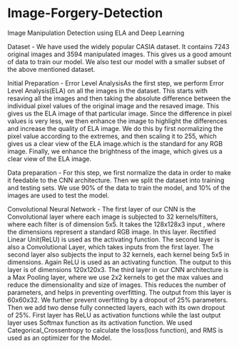 # Image-Forgery-Detection
Image Manipulation Detection using ELA and Deep Learning

Dataset - We have used the widely popular CASIA dataset. It contains 7243
original images and 3594 manipulated images. This gives us a good
amount of data to train our model. We also test our model with a smaller
subset of the above mentioned dataset.

Initial Preparation - Error Level AnalysisAs the first step, we perform Error Level Analysis(ELA) on all the images in
the dataset. This starts with resaving all the images and then taking the
absolute difference between the individual pixel values of the original image
and the resaved image. This gives us the ELA image of that particular image.
Since the difference in pixel values is very less, we then enhance the image to
highlight the differences and increase the quality of ELA image. We do this by
first normalizing the pixel value according to the extremes, and then scaling it
to 255, which gives us a clear view of the ELA image.which is the standard for
any RGB image. Finally, we enhance the brightness of the image, which gives
us a clear view of the ELA image.

Data preparation - For this step, we first normalize the data in order to make it feedable to the
CNN architecture. Then we split the dataset into training and testing sets. We
use 90% of the data to train the model, and 10% of the images are used to
test the model.

Convolutional Neural Network - The first layer of our CNN is the Convolutional layer where each image is
subjected to 32 kernels/filters, where each filter is of dimension 5x5. It takes
the 128x128x3 input , where the dimensions represent a standard RGB
image. In this layer. Rectified Linear Unit(ReLU) is used as the activating
function.
The second layer is also a Convolutional Layer, which takes inputs from the
first layer. The second layer also subjects the input to 32 kernels, each kernel
being 5x5 in dimensions. Again ReLU is used as an activating function. The
output to this layer is of dimensions 120x120x3.
The third layer in our CNN architecture is a Max Pooling layer, where we use
2x2 kernels to get the max values and reduce the dimensionality and size of
images. This reduces the number of parameters, and helps in preventing
overfitting. The output from this layer is 60x60x32.
We further prevent overfitting by a dropout of 25% parameters.
Then we add two dense fully connected layers, each with its own dropout of
25%. First layer has ReLU as activation functions while the last output layer
uses Softmax function as its activation function.
We used Categorical_Crossentropy to calculate the loss(loss function), and
RMS is used as an optimizer for the Model.

